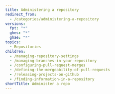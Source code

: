 ```yaml
---
title: Administering a repository
redirect_from:
  - /categories/administering-a-repository
versions:
  fpt: "*"
  ghes: "*"
  ghae: "*"
topics:
  - Repositories
children:
  - /managing-repository-settings
  - /managing-branches-in-your-repository
  - /configuring-pull-request-merges
  - /defining-the-mergeability-of-pull-requests
  - /releasing-projects-on-github
  - /finding-information-in-a-repository
shortTitle: Administer a repo
---
```

